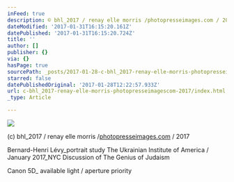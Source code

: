 ```yaml
---
inFeed: true
description: © bhl_2017 / renay elle morris /photopresseimages.com / 2017
dateModified: '2017-01-31T16:15:20.161Z'
datePublished: '2017-01-31T16:15:20.724Z'
title: ''
author: []
publisher: {}
via: {}
hasPage: true
sourcePath: _posts/2017-01-28-c-bhl_2017-renay-elle-morris-photopresseimagescom-2017.md
starred: false
datePublishedOriginal: '2017-01-28T12:22:57.933Z'
url: c-bhl_2017-renay-elle-morris-photopresseimagescom-2017/index.html
_type: Article

---
```

![](https://the-grid-user-content.s3-us-west-2.amazonaws.com/5f582e36-bc68-404f-b36b-2450002b80c3.jpg)

(c) bhl\_2017 / renay elle morris /[photopresseimages.com][0] / 2017

Bernard-Henri Lévy\_portrait study The Ukrainian Institute of America / January 2017\_NYC Discussion of The Genius of Judaism

Canon 5D\_ available light / aperture priority

[0]: http://photopresseimages.com/